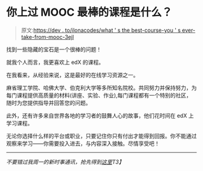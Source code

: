 # 你上过 MOOC 最棒的课程是什么？

> 原文:[https://dev . to/ilonacodes/what ' s the best-course-you ' s ever-take-from-mooc-3ejl](https://dev.to/ilonacodes/what-is-the-best-course-you-have-ever-taken-from-mooc-3ejl)

找到一些隐藏的宝石是一个很棒的问题！

就我个人而言，我更喜欢上 edX 的课程。

在我看来，从经验来说，这是最好的在线学习资源之一。

麻省理工学院、哈佛大学、伯克利大学等多所知名院校。共同努力并保持努力，为每门课程提供高质量的材料(讲座、实验、作业),每门课程都有一个特别的社区，随时为您提供指导并回答您的问题。

此外，还有许多来自世界各地的学习者的鼓舞人心的故事，他们花时间在 edX 上学习课程。

无论你选择什么样的平台或职业，只要记住你只有付出才能得到回报。你不能通过观察来学习——你需要投入进去，与内容深入接触。尽情享受吧！

* * *

*不要错过我周一的新时事通讯，抢先得到[这里](https://www.ilonacodes.com/networking-cheat-sheet/)T3】*